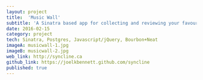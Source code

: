 ```yaml
---
layout: project
title:  'Music Wall'
subtitle: 'A Sinatra based app for collecting and reviewing your favourite tracks'
date: 2016-02-15
category: project
tech: Sinatra, Postgres, Javascript/jQuery, Bourbon+Neat
imageA: musicwall-1.jpg
imageB: musicwall-2.jpg
web_link: http://syncline.ca
github_link: https://joelkbennett.github.com/syncline
published: true
---
```



